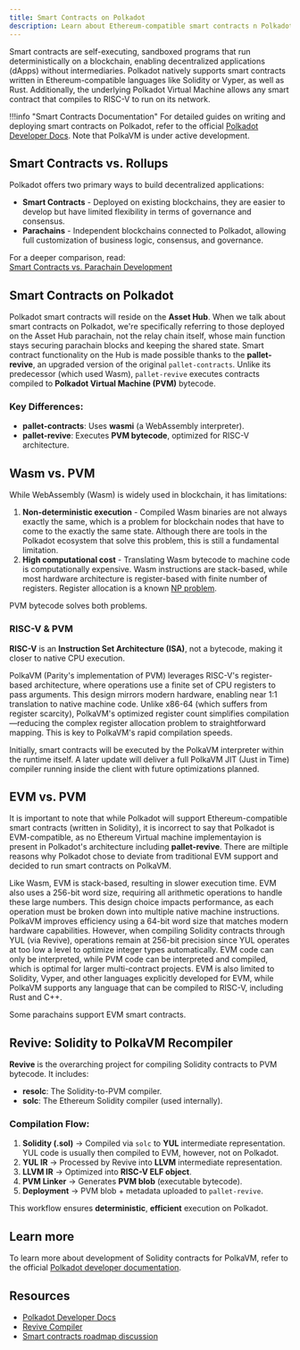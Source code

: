 ```yaml
---
title: Smart Contracts on Polkadot
description: Learn about Ethereum-compatible smart contracts n Polkadot
---
```



Smart contracts are self-executing, sandboxed programs that run deterministically on a blockchain, enabling decentralized applications (dApps) without intermediaries. Polkadot natively supports smart contracts written in Ethereum-compatible languages like Solidity or Vyper, as well as Rust. Additionally, the underlying Polkadot Virtual Machine allows any smart contract that compiles to RISC-V to run on its network.

!!!info "Smart Contracts Documentation"
    For detailed guides on writing and deploying smart contracts on Polkadot, refer to the official [Polkadot Developer Docs](https://docs.polkadot.com/develop/). Note that PolkaVM is under active development.

## Smart Contracts vs. Rollups

Polkadot offers two primary ways to build decentralized applications:

- **Smart Contracts** - Deployed on existing blockchains, they are easier to develop but have limited flexibility in terms of governance and consensus.
- **Parachains** - Independent blockchains connected to Polkadot, allowing full customization of business logic, consensus, and governance.

For a deeper comparison, read:  
[Smart Contracts vs. Parachain Development](https://paritytech.github.io/polkadot-sdk/master/polkadot_sdk_docs/reference_docs/runtime_vs_smart_contract/index.html)

## Smart Contracts on Polkadot

Polkadot smart contracts will reside on the **Asset Hub**. When we talk about smart contracts on Polkadot, we're specifically referring to those deployed on the Asset Hub parachain, not the relay chain itself, whose main function stays securing parachain blocks and keeping the shared state. Smart contract functionality on the Hub is made possible thanks to the **pallet-revive**, an upgraded version of the original `pallet-contracts`. Unlike its predecessor (which used Wasm), `pallet-revive` executes contracts compiled to **Polkadot Virtual Machine (PVM)** bytecode.

### Key Differences:
- **pallet-contracts**: Uses **wasmi** (a WebAssembly interpreter).
- **pallet-revive**: Executes **PVM bytecode**, optimized for RISC-V architecture.

## Wasm vs. PVM

While WebAssembly (Wasm) is widely used in blockchain, it has limitations:
1. **Non-deterministic execution** - Compiled Wasm binaries are not always exactly the same, which is a problem for blockchain nodes that have to come to the exactly the same state. Although there are tools in the Polkadot ecosystem that solve this problem, this is still a fundamental limitation. 
2. **High computational cost** - Translating Wasm bytecode to machine code is computationally expensive. Wasm instructions are stack-based, while most hardware architecture is register-based with finite number of registers. Register allocation is a known [NP problem](https://en.wikipedia.org/wiki/Register_allocation#Common_problems_raised_in_register_allocation). 

PVM bytecode solves both problems. 


###  RISC-V & PVM
 **RISC-V** is an **Instruction Set Architecture (ISA)**, not a bytecode, making it closer to native CPU execution.

PolkaVM (Parity's implementation of PVM) leverages RISC-V's register-based architecture, where operations use a finite set of CPU registers to pass arguments. This design mirrors modern hardware, enabling near 1:1 translation to native machine code. Unlike x86-64 (which suffers from register scarcity), PolkaVM's optimized register count simplifies compilation—reducing the complex register allocation problem to straightforward mapping. This is key to PolkaVM's rapid compilation speeds.

Initially, smart contracts will be executed by the PolkaVM interpreter within the runtime itself. A later update will deliver a full PolkaVM JIT (Just in Time) compiler running inside the client with future optimizations planned.

## EVM vs. PVM

It is important to note that while Polkadot will support Ethereum-compatible smart contracts (written in Solidity), it is incorrect to say that Polkadot is EVM-compatible, as no Ethereum Virtual machine implementayion is present in Polkadot's architecture including __pallet-revive__. There are miltiple reasons why Polkadot chose to deviate from traditional EVM support and decided to run smart contracts on PolkaVM. 

Like Wasm, EVM is stack-based, resulting in slower execution time. EVM also uses a 256-bit word size, requiring all arithmetic operations to handle these large numbers. This design choice impacts performance, as each operation must be broken down into multiple native machine instructions. PolkaVM improves efficiency using a 64-bit word size that matches modern hardware capabilities. However, when compiling Solidity contracts through YUL (via Revive), operations remain at 256-bit precision since YUL operates at too low a level to optimize integer types automatically. EVM code can only be interpreted, while PVM code can be interpreted and compiled, which is optimal for larger multi-contract projects. EVM is also limited to Solidity, Vyper, and other languages explicitly developed for EVM, while PolkaVM supports any language that can be compiled to RISC-V, including Rust and C++. 

Some parachains support EVM smart contracts. 



## Revive: Solidity to PolkaVM Recompiler

**Revive** is the overarching project for compiling Solidity contracts to PVM bytecode. It includes:
- **resolc**: The Solidity-to-PVM compiler.
- **solc**: The Ethereum Solidity compiler (used internally).

### Compilation Flow:
1. **Solidity (.sol)** → Compiled via `solc` to **YUL** intermediate representation. YUL code is usually then compiled to EVM, however, not on Polkadot.
2. **YUL IR** → Processed by Revive into **LLVM** intermediate representation.
3. **LLVM IR** → Optimized into **RISC-V ELF object**.
4. **PVM Linker** → Generates **PVM blob** (executable bytecode).
5. **Deployment** → PVM blob + metadata uploaded to `pallet-revive`.

This workflow ensures **deterministic**, **efficient** execution on Polkadot.

## Learn more

To learn more about development of  Solidity contracts for PolkaVM, refer to the official [Polkadot developer documentation](https://docs.polkadot.com/develop/). 



## Resources
- [Polkadot Developer Docs](https://docs.polkadot.com/develop/)
- [Revive Compiler](https://github.com/revive)
-  [Smart contracts roadmap discussion](https://forum.polkadot.network/t/contracts-on-assethub-roadmap/9513)